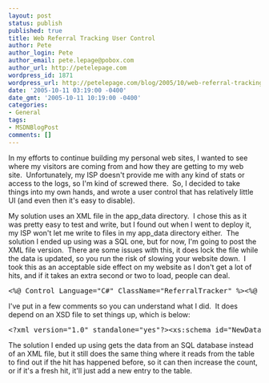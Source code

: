 ```yaml
---
layout: post
status: publish
published: true
title: Web Referral Tracking User Control
author: Pete
author_login: Pete
author_email: pete.lepage@pobox.com
author_url: http://petelepage.com
wordpress_id: 1871
wordpress_url: http://petelepage.com/blog/2005/10/web-referral-tracking-user-control/
date: '2005-10-11 03:19:00 -0400'
date_gmt: '2005-10-11 10:19:00 -0400'
categories:
- General
tags:
- MSDNBlogPost
comments: []
---
```

<p>In my efforts to continue building my personal web sites, I wanted to see where my visitors are coming from and how they are getting to my web site.&nbsp; Unfortunately, my ISP doesn't provide me with any kind of stats or access to the logs, so I'm kind of screwed there.&nbsp; So, I decided to take things into my own hands, and wrote a user control that has relatively little UI (and even then it's easy to disable).&nbsp; </p>
<p>My solution uses an XML file in the app_data directory.&nbsp; I chose this as it was pretty easy to test and write, but I found out when I went to deploy it, my ISP won't let me write to files in my app_data directory either.&nbsp; The solution I ended up using was a SQL one, but for now, I'm going to post the XML file version.&nbsp; There are some issues with this, it does lock the file while the data is updated, so you run the risk of slowing your website down.&nbsp; I took this as an acceptable side effect on my website as I don't get a lot of hits, and if it takes an extra second or two to load, people can deal.</p>
<pre>&lt;%@ Control Language="C#" ClassName="ReferralTracker" %&gt;&lt;%@ Import Namespace="System.Data" %&gt;&lt;script runat="server"&gt;    public bool ShowAtRuntime = false;        protected void Page_Load(object sender, EventArgs e)    {	<span style="COLOR: #00ff00">//The page that was requested</span>        string PageID = Request.RawUrl;	<span style="COLOR: #00ff00">//Where the user came from</span>        string Referrer = "";	<span style="COLOR: #00ff00">//If there is no referring page, Request.UrlReferrer is null</span>        if (Request.UrlReferrer != null)            Referrer = Request.UrlReferrer.ToString();        lblReferral.Text = "Referred By: " + Referrer;        if (ShowAtRuntime)            lblReferral.Visible = true;        string XsdFile = Server.MapPath("~") + "\App_Data\referral.xsd";        string XmlFile = Server.MapPath("~") + "\App_Data\referrals.xml";        object fileLock = new object();        System.Diagnostics.Debug.WriteLine("Referral: " + Referrer);	<span style="COLOR: #00ff00">//Lock the code so we don't have to worry about data loss</span>        lock (fileLock)        {            DataSet dsData = new DataSet();            dsData.ReadXmlSchema(XsdFile);            try            {                dsData.ReadXml(XmlFile);            }            catch (System.IO.FileNotFoundException ex)            {                System.Diagnostics.Debug.WriteLine("Creating file");            }            DataTable dt = dsData.Tables[0];            string[] keys = new string[2];            if (Referrer != null)                keys[0] = Referrer.ToLower();            else                keys[0] = "";            keys[1] = PageID;            <span style="COLOR: #00ff00">//See if this request has ever been hit before</span>            DataRow dr = dt.Rows.Find(keys);            if (dr != null)            {                <span style="COLOR: #00ff00">//It's been hit before, so lets increment the counter</span>                long iHits = (Int64)dr["Hits"];                dr["Hits"] = ++iHits;                dr["LastDateHit"] = DateTime.Now.ToString();                dr.AcceptChanges();                dt.AcceptChanges();            }            else            {                <span style="COLOR: #00ff00">//This is a new hit, lets add the record</span>                dr = dt.NewRow();                if (Referrer != null)                    dr["Referrer"] = Referrer.ToLower();                else                    dr["Referrer"] = "";                dr["Hits"] = 1;                dr["Page"] = PageID;                dr["FirstDateHit"] = DateTime.Now.ToString();                dr["LastDateHit"] = DateTime.Now.ToString();                dt.Rows.Add(dr);                dt.AcceptChanges();            }            dsData.WriteXml(XmlFile);        }    }&lt;/script&gt;&lt;asp:Label ID="lblReferral" runat="server" Visible="false" /&gt;</pre>
<p>I've put in a few comments so you can understand what I did.&nbsp; It does depend on an XSD file to set things up, which is below:</p>
<pre>&lt;?xml version="1.0" standalone="yes"?&gt;&lt;xs:schema id="NewDataSet" xmlns="" xmlns:xs="http://www.w3.org/2001/XMLSchema" xmlns:msdata="urn:schemas-microsoft-com:xml-msdata"&gt;  &lt;xs:element name="NewDataSet" msdata:IsDataSet="true"&gt;    &lt;xs:complexType&gt;      &lt;xs:choice maxOccurs="unbounded"&gt;        &lt;xs:element name="Referrals" msdata:CaseSensitive="False"&gt;          &lt;xs:complexType&gt;            &lt;xs:sequence&gt;              &lt;xs:element name="Referrer" type="xs:string" /&gt;              &lt;xs:element name="ID" type="xs:string" /&gt;              &lt;xs:element name="Hits" type="xs:string" minOccurs="0" /&gt;              &lt;xs:element name="FirstDateHit" type="xs:string" minOccurs="0" /&gt;              &lt;xs:element name="LastDateHit" type="xs:string" minOccurs="0" /&gt;            &lt;/xs:sequence&gt;          &lt;/xs:complexType&gt;        &lt;/xs:element&gt;      &lt;/xs:choice&gt;    &lt;/xs:complexType&gt;    &lt;xs:unique name="Constraint1" msdata:PrimaryKey="true"&gt;      &lt;xs:selector xpath=".//Referrals" /&gt;      &lt;xs:field xpath="Referrer" /&gt;      &lt;xs:field xpath="ID" /&gt;    &lt;/xs:unique&gt;  &lt;/xs:element&gt;&lt;/xs:schema&gt;</pre>
<p>The solution I ended up using gets the data from an SQL database instead of an XML file, but it still does the same thing where it reads from the table to find out if the hit has happened before, so it can then increase the count, or if it's a fresh hit, it'll just add a new entry to the table.</p>
